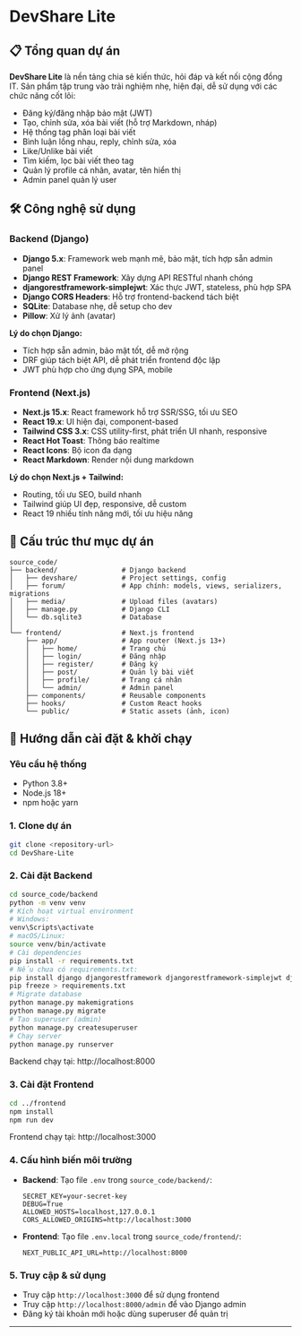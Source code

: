# DevShare Lite

## 📋 Tổng quan dự án

**DevShare Lite** là nền tảng chia sẻ kiến thức, hỏi đáp và kết nối cộng đồng IT. Sản phẩm tập trung vào trải nghiệm nhẹ, hiện đại, dễ sử dụng với các chức năng cốt lõi:
- Đăng ký/đăng nhập bảo mật (JWT)
- Tạo, chỉnh sửa, xóa bài viết (hỗ trợ Markdown, nháp)
- Hệ thống tag phân loại bài viết
- Bình luận lồng nhau, reply, chỉnh sửa, xóa
- Like/Unlike bài viết
- Tìm kiếm, lọc bài viết theo tag
- Quản lý profile cá nhân, avatar, tên hiển thị
- Admin panel quản lý user

## 🛠️ Công nghệ sử dụng

### Backend (Django)
- **Django 5.x**: Framework web mạnh mẽ, bảo mật, tích hợp sẵn admin panel
- **Django REST Framework**: Xây dựng API RESTful nhanh chóng
- **djangorestframework-simplejwt**: Xác thực JWT, stateless, phù hợp SPA
- **Django CORS Headers**: Hỗ trợ frontend-backend tách biệt
- **SQLite**: Database nhẹ, dễ setup cho dev
- **Pillow**: Xử lý ảnh (avatar)

**Lý do chọn Django:**
- Tích hợp sẵn admin, bảo mật tốt, dễ mở rộng
- DRF giúp tách biệt API, dễ phát triển frontend độc lập
- JWT phù hợp cho ứng dụng SPA, mobile

### Frontend (Next.js)
- **Next.js 15.x**: React framework hỗ trợ SSR/SSG, tối ưu SEO
- **React 19.x**: UI hiện đại, component-based
- **Tailwind CSS 3.x**: CSS utility-first, phát triển UI nhanh, responsive
- **React Hot Toast**: Thông báo realtime
- **React Icons**: Bộ icon đa dạng
- **React Markdown**: Render nội dung markdown

**Lý do chọn Next.js + Tailwind:**
- Routing, tối ưu SEO, build nhanh
- Tailwind giúp UI đẹp, responsive, dễ custom
- React 19 nhiều tính năng mới, tối ưu hiệu năng

## 📁 Cấu trúc thư mục dự án

```
source_code/
├── backend/                # Django backend
│   ├── devshare/           # Project settings, config
│   ├── forum/              # App chính: models, views, serializers, migrations
│   ├── media/              # Upload files (avatars)
│   ├── manage.py           # Django CLI
│   └── db.sqlite3          # Database
│
└── frontend/               # Next.js frontend
    ├── app/                # App router (Next.js 13+)
    │   ├── home/           # Trang chủ
    │   ├── login/          # Đăng nhập
    │   ├── register/       # Đăng ký
    │   ├── post/           # Quản lý bài viết
    │   ├── profile/        # Trang cá nhân
    │   └── admin/          # Admin panel
    ├── components/         # Reusable components
    ├── hooks/              # Custom React hooks
    └── public/             # Static assets (ảnh, icon)
```

## 🚀 Hướng dẫn cài đặt & khởi chạy

### Yêu cầu hệ thống
- Python 3.8+
- Node.js 18+
- npm hoặc yarn

### 1. Clone dự án
```bash
git clone <repository-url>
cd DevShare-Lite
```

### 2. Cài đặt Backend
```bash
cd source_code/backend
python -m venv venv
# Kích hoạt virtual environment
# Windows:
venv\Scripts\activate
# macOS/Linux:
source venv/bin/activate
# Cài dependencies
pip install -r requirements.txt
# Nếu chưa có requirements.txt:
pip install django djangorestframework djangorestframework-simplejwt django-cors-headers Pillow
pip freeze > requirements.txt
# Migrate database
python manage.py makemigrations
python manage.py migrate
# Tạo superuser (admin)
python manage.py createsuperuser
# Chạy server
python manage.py runserver
```
Backend chạy tại: http://localhost:8000

### 3. Cài đặt Frontend
```bash
cd ../frontend
npm install
npm run dev
```
Frontend chạy tại: http://localhost:3000

### 4. Cấu hình biến môi trường
- **Backend**: Tạo file `.env` trong `source_code/backend/`:
  ```env
  SECRET_KEY=your-secret-key
  DEBUG=True
  ALLOWED_HOSTS=localhost,127.0.0.1
  CORS_ALLOWED_ORIGINS=http://localhost:3000
  ```
- **Frontend**: Tạo file `.env.local` trong `source_code/frontend/`:
  ```env
  NEXT_PUBLIC_API_URL=http://localhost:8000
  ```

### 5. Truy cập & sử dụng
- Truy cập `http://localhost:3000` để sử dụng frontend
- Truy cập `http://localhost:8000/admin` để vào Django admin
- Đăng ký tài khoản mới hoặc dùng superuser để quản trị

---
